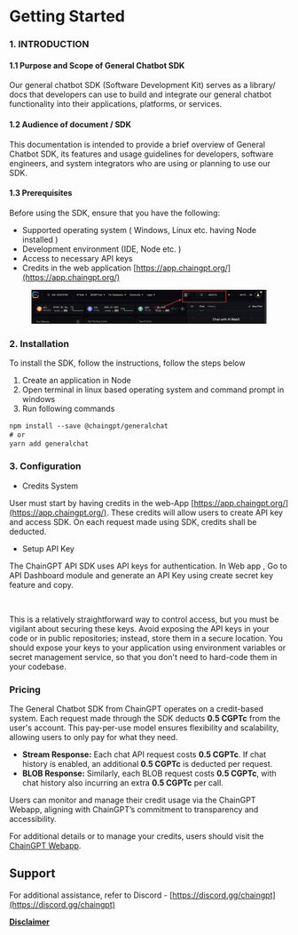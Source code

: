 # Getting Started

### 1. INTRODUCTION

#### 1.1    Purpose and Scope of General Chatbot SDK

Our general chatbot SDK (Software Development Kit) serves as a library/ docs that developers can use to build and integrate our general chatbot functionality into their applications, platforms, or services.&#x20;

#### 1.2    Audience of document / SDK

This documentation is intended to provide a brief overview of General Chatbot SDK,  its features and usage guidelines for developers, software engineers, and system integrators who are using or planning to use our SDK.

#### 1.3 Prerequisites

Before using the SDK, ensure that you have the following:

* Supported operating system  ( Windows, Linux etc.  having Node installed )
* Development environment (IDE, Node etc. )
* Access to necessary API keys&#x20;
* Credits in the web application [https://app.chaingpt.org/](https://app.chaingpt.org/)

<figure><img src="../../../.gitbook/assets/image (41).png" alt=""><figcaption></figcaption></figure>

### 2. Installation

To install the SDK, follow the instructions, follow the steps below

1. Create an application in Node
2. Open terminal in linux based operating system and command prompt in windows
3. Run following commands

```shell
npm install --save @chaingpt/generalchat
# or
yarn add generalchat
```

### 3. Configuration

* Credits System&#x20;

User must start by having credits in the web-App  [https://app.chaingpt.org/](https://app.chaingpt.org/). These credits will allow users to create API key and access SDK. On each request made using SDK, credits shall be deducted.

* Setup API Key

The ChainGPT API SDK uses API keys for authentication. In Web app , Go to API Dashboard module and generate an API Key using create secret key feature and copy.  &#x20;

<figure><img src="https://lh7-rt.googleusercontent.com/docsz/AD_4nXfPhftjCj6HSdKNxKiNuiSwPdGruk6kEdFGqtnL3EdsYh98vZn8AKojMBggPoJjth19wMH8QKM4lRcbVVJghhDKzazIlXPFXGcqx8z8gKoMBpmb7MlFGTPI4cnVMLnP2A1-7DwHOw?key=BZ2FNEbHjC87wc5CO56IlqCS" alt=""><figcaption></figcaption></figure>

This is a relatively straightforward way to control access, but you must be vigilant about securing these keys. Avoid exposing the API keys in your code or in public repositories; instead, store them in a secure location. You should expose your keys to your application using environment variables or secret management service, so that you don't need to hard-code them in your codebase.

### **Pricing**

The General Chatbot SDK from ChainGPT operates on a credit-based system. Each request made through the SDK deducts **0.5 CGPTc** from the user's account. This pay-per-use model ensures flexibility and scalability, allowing users to only pay for what they need.

* **Stream Response:** Each chat API request costs **0.5 CGPTc**. If chat history is enabled, an additional **0.5 CGPTc** is deducted per request.
* **BLOB Response:** Similarly, each BLOB request costs **0.5 CGPTc**, with chat history also incurring an extra **0.5 CGPTc** per call.

Users can monitor and manage their credit usage via the ChainGPT Webapp, aligning with ChainGPT’s commitment to transparency and accessibility.

For additional details or to manage your credits, users should visit the [ChainGPT Webapp](https://app.chaingpt.org/).

## Support

For additional assistance, refer to Discord - [https://discord.gg/chaingpt](https://discord.gg/chaingpt)

[**Disclaimer**](../../../misc/legal-docs/disclaimer.md)
